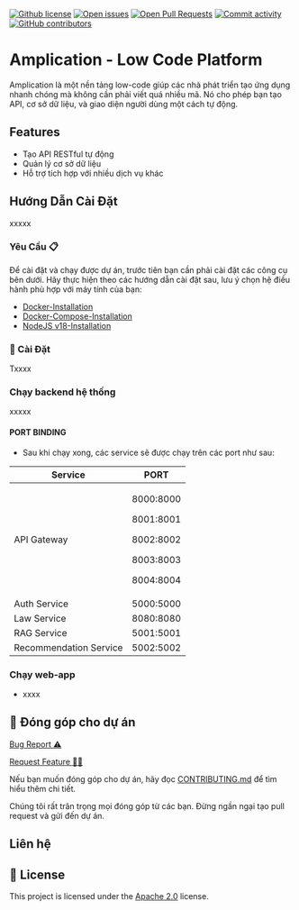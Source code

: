 [![Github license](https://img.shields.io/github/license/pmnm2024/smart_tlu 'Github license')](https://github.com/CTU-LinguTechies/VN-Law-Advisor/blob/main/LICENSE)
[![Open issues](https://img.shields.io/github/issues/pmnm2024/smart_tlu 'Open issues')](https://github.com/pmnm2024/smart_tlu/issues)
[![Open Pull Requests](https://img.shields.io/github/issues-pr/pmnm2024/smart_tlu 'Open Pull Requests')](https://github.com/pmnm2024/smart_tlu/pulls)
[![Commit activity](https://img.shields.io/github/commit-activity/m/pmnm2024/smart_tlu 'Commit activity')](https://github.com/pmnm2024/smart_tlu/graphs/commit-activity)
[![GitHub contributors](https://img.shields.io/github/contributors/pmnm2024/smart_tlu 'Github contributors')](https://github.com/pmnm2024/smart_tlu/graphs/contributors)

# Amplication - Low Code Platform

Amplication là một nền tảng low-code giúp các nhà phát triển tạo ứng dụng nhanh chóng mà không cần phải viết quá nhiều mã. Nó cho phép bạn tạo API, cơ sở dữ liệu, và giao diện người dùng một cách tự động.

## Features
- Tạo API RESTful tự động
- Quản lý cơ sở dữ liệu
- Hỗ trợ tích hợp với nhiều dịch vụ khác

## Hướng Dẫn Cài Đặt

xxxxx

### Yêu Cầu 📋

Để cài đặt và chạy được dự án, trước tiên bạn cần phải cài đặt các công cụ bên dưới. Hãy thực hiện theo các hướng dẫn cài đặt sau, lưu ý chọn hệ điều hành phù hợp với máy tính của bạn:

-   [Docker-Installation](https://docs.docker.com/get-docker/)
-   [Docker-Compose-Installation](https://docs.docker.com/compose/install/)
-   [NodeJS v18-Installation](https://nodejs.org/en/download/)

### 🔨 Cài Đặt

Txxxx

### Chạy backend hệ thống

xxxxx

#### PORT BINDING

-   Sau khi chạy xong, các service sẽ được chạy trên các port như sau:
<table width="100%">
<thead>
<th>
Service
</th>
<th>
PORT
</th>
</thead>
<tbody>
<tr>
<td>API Gateway</td>
<td>

8000:8000

8001:8001

8002:8002

8003:8003

8004:8004

</td>

</tr>
<tr>
<td>Auth Service</td>
<td>5000:5000</td>
</tr>
<tr>
<td>Law Service</td>
<td>8080:8080</td>
</tr>
<tr>
<td>RAG Service</td>
<td>5001:5001</td>
</tr>
<tr>
<td>Recommendation Service</td>
<td>5002:5002</td>
</tr>
</tbody>
</table>

### Chạy web-app

- xxxx

## 🙌 Đóng góp cho dự án

<a href="https://github.com/pmnm2024/smart_tlu/issues/new?assignees=&labels=&projects=&template=bug_report.md&title=%F0%9F%90%9B+Bug+Report%3A+">Bug Report ⚠️
</a>

<a href="https://github.com/pmnm2024/smart_tlu/issues/new?assignees=&labels=&projects=&template=feature_request.md&title=RequestFeature:">Request Feature 👩‍💻</a>

Nếu bạn muốn đóng góp cho dự án, hãy đọc [CONTRIBUTING.md](.github/CONTRIBUTING.md) để tìm hiểu thêm chi tiết.

Chúng tôi rất trân trọng mọi đóng góp từ các bạn. Đừng ngần ngại tạo pull request và gửi đến dự án.

## Liên hệ


## 📝 License
This project is licensed under the  [Apache 2.0](./LICENSE) license.

